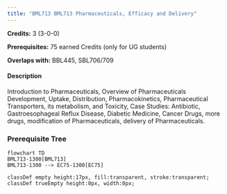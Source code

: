 ```yaml
---
title: "BML713 BML713 Pharmaceuticals, Efficacy and Delivery"
---
```

**Credits:** 3 (3-0-0)

**Prerequisites:** 75 earned Credits (only for UG students)

**Overlaps with:** BBL445, SBL706/709

#### Description
Introduction to Pharmaceuticals, Overview of Pharmaceuticals Development, Uptake, Distribution, Pharmacokinetics, Pharmaceutical Transporters, its metabolism, and Toxicity, Case Studies: Antibiotic, Gastroesophageal Reflux Disease, Diabetic Medicine, Cancer Drugs, more drugs, modification of Pharmaceuticals, delivery of Pharmaceuticals.

### Prerequisite Tree

```mermaid
flowchart TD
BML713-1300[BML713]
BML713-1300 --> EC75-1300[EC75]

classDef empty height:17px, fill:transparent, stroke:transparent;
classDef trueEmpty height:0px, width:0px;
```